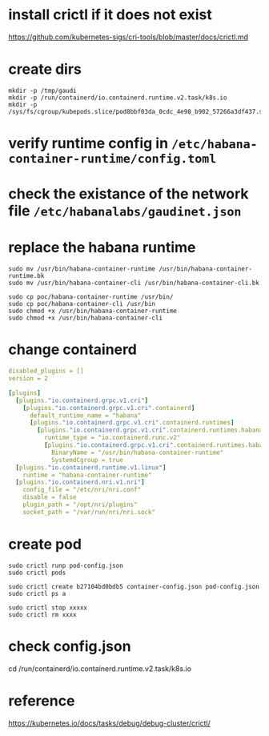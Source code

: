 # install crictl if it does not exist 
https://github.com/kubernetes-sigs/cri-tools/blob/master/docs/crictl.md

# create dirs
``` shell
mkdir -p /tmp/gaudi
mkdir -p /run/containerd/io.containerd.runtime.v2.task/k8s.io
mkdir -p /sys/fs/cgroup/kubepods.slice/pod8bbf03da_0cdc_4e98_b902_57266a3df437.slice
```

# verify runtime config in `/etc/habana-container-runtime/config.toml`
# check the existance of the network file `/etc/habanalabs/gaudinet.json`

# replace the habana runtime
``` shell
sudo mv /usr/bin/habana-container-runtime /usr/bin/habana-container-runtime.bk
sudo mv /usr/bin/habana-container-cli /usr/bin/habana-container-cli.bk

sudo cp poc/habana-container-runtime /usr/bin/
sudo cp poc/habana-container-cli /usr/bin
sudo chmod +x /usr/bin/habana-container-runtime
sudo chmod +x /usr/bin/habana-container-cli
```

# change containerd
``` yaml
disabled_plugins = []
version = 2

[plugins]
  [plugins."io.containerd.grpc.v1.cri"]
    [plugins."io.containerd.grpc.v1.cri".containerd]
      default_runtime_name = "habana"
      [plugins."io.containerd.grpc.v1.cri".containerd.runtimes]
        [plugins."io.containerd.grpc.v1.cri".containerd.runtimes.habana]
          runtime_type = "io.containerd.runc.v2"
          [plugins."io.containerd.grpc.v1.cri".containerd.runtimes.habana.options]
            BinaryName = "/usr/bin/habana-container-runtime"
            SystemdCgroup = true
  [plugins."io.containerd.runtime.v1.linux"]
    runtime = "habana-container-runtime"
  [plugins."io.containerd.nri.v1.nri"]
    config_file = "/etc/nri/nri.conf"
    disable = false
    plugin_path = "/opt/nri/plugins"
    socket_path = "/var/run/nri/nri.sock"
```

# create pod
``` shell 
sudo crictl runp pod-config.json
sudo crictl pods

sudo crictl create b27104bd0bdb5 container-config.json pod-config.json
sudo crictl ps a 

sudo crictl stop xxxxx
sudo crictl rm xxxx
```

# check config.json
cd /run/containerd/io.containerd.runtime.v2.task/k8s.io

# reference
https://kubernetes.io/docs/tasks/debug/debug-cluster/crictl/
